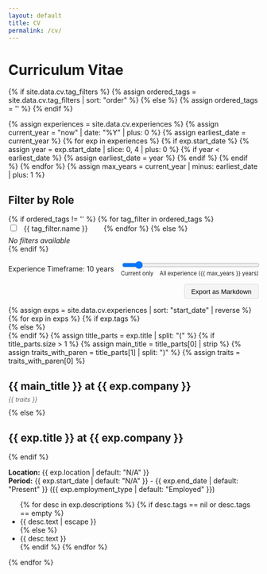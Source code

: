 ```yaml
---
layout: default
title: CV
permalink: /cv/
---
```


<h1>Curriculum Vitae</h1>

<style>
  .traits {
    margin-top: -10px;
    margin-bottom: 10px;
    color: #666;
    font-size: 0.9em;
  }

  .tag-filter {
    display: inline-block;
    margin-right: 1.5em;
    margin-bottom: 0.5em;
  }

  .tag-filter {
    position: relative;
  }

  .tag-filter label {
    cursor: pointer;
    padding: 0.3em 0.5em;
    border-radius: 3px;
    transition: all 0.2s ease;
  }

  .tag-filter input:checked + label {
    background-color: #e0e0e0;
  }

  .filter-description {
    display: none;
    position: absolute;
    background-color: rgba(0, 0, 0, 0.8);
    color: white;
    padding: 0.5em;
    border-radius: 3px;
    font-size: 0.85em;
    width: max-content;
    max-width: 250px;
    top: 100%;
    left: 50%;
    transform: translateX(-50%);
    z-index: 100;
    margin-top: 5px;
  }

  .tag-filter:hover .filter-description {
    display: block;
  }
</style>

<!-- Use the tag_filters from the YAML file with null check -->
{% if site.data.cv.tag_filters %}
  {% assign ordered_tags = site.data.cv.tag_filters | sort: "order" %}
{% else %}
  {% assign ordered_tags = '' %}
{% endif %}

<!-- Calculate the maximum timespan based on the earliest start_date -->
{% assign experiences = site.data.cv.experiences %}
{% assign current_year = "now" | date: "%Y" | plus: 0 %}
{% assign earliest_date = current_year %}
{% for exp in experiences %}
  {% if exp.start_date %}
    {% assign year = exp.start_date | slice: 0, 4 | plus: 0 %}
    {% if year < earliest_date %}
      {% assign earliest_date = year %}
    {% endif %}
  {% endif %}
{% endfor %}
{% assign max_years = current_year | minus: earliest_date | plus: 1 %}

<h2>Filter by Role</h2>
<form id="cv-tags-form">
  {% if ordered_tags != '' %}
    {% for tag_filter in ordered_tags %}
      <div class="tag-filter">
        <input type="checkbox" id="tag-{{ tag_filter.name | slugify }}" value="{{ tag_filter.name | uri_escape }}" onchange="filterCV()">
        <label for="tag-{{ tag_filter.name | slugify }}">{{ tag_filter.name }}</label>
        <div class="filter-description">{{ tag_filter.description }}</div>
      </div>
    {% endfor %}
  {% else %}
    <!-- No tag filters available -->
    <div><em>No filters available</em></div>
  {% endif %}
  <div style="margin-top:1em;">
    <div style="display:flex; align-items:center; margin-bottom:0.5em;">
      <label for="experience-age" style="margin-right:1em;">Experience Timeframe: <span id="year-depth-value">10</span> years</label>
      <div style="flex-grow:1;">
        <input type="range" id="experience-age" min="0" max="{{ max_years }}" value="10" step="1" style="width:100%;" onchange="updateYearDepthValue(this.value); filterCV();" oninput="updateYearDepthValue(this.value);">
        <div style="display:flex; justify-content:space-between; font-size:0.8em;">
          <span>Current only</span>
          <span>All experience ({{ max_years }} years)</span>
        </div>
      </div>
    </div>
    <div style="text-align: right; margin-top: 1em;">
      <button id="export-markdown" class="btn" style="padding: 0.5em 1em; background-color: #f5f5f5; border: 1px solid #ddd; border-radius: 3px; cursor: pointer;" onclick="exportToMarkdown()">Export as Markdown</button>
    </div>
  </div>
</form>

<div id="cv-content">
{% assign exps = site.data.cv.experiences | sort: "start_date" | reverse %}
{% for exp in exps %}
  {% if exp.tags %}
    <div class="experience" data-exp-tags="{{ exp.tags | join: ',' | uri_escape }}" data-end-date="{{ exp.end_date | default: 'Present' }}">
  {% else %}
    <div class="experience" data-exp-tags="always" data-end-date="{{ exp.end_date | default: 'Present' }}">
  {% endif %}
    {% assign title_parts = exp.title | split: "(" %}
    {% if title_parts.size > 1 %}
      {% assign main_title = title_parts[0] | strip %}
      {% assign traits_with_paren = title_parts[1] | split: ")" %}
      {% assign traits = traits_with_paren[0] %}
      <h2>{{ main_title }} at {{ exp.company }}</h2>
      <p class="traits"><em>{{ traits }}</em></p>
    {% else %}
      <h2>{{ exp.title }} at {{ exp.company }}</h2>
    {% endif %}
    <p><strong>Location:</strong> {{ exp.location | default: "N/A" }}<br>
    <strong>Period:</strong> {{ exp.start_date | default: "N/A" }} - {{ exp.end_date | default: "Present" }} ({{ exp.employment_type | default: "Employed" }})
    </p>
    <ul>
      {% for desc in exp.descriptions %}
        {% if desc.tags == nil or desc.tags == empty %}
          <li data-tags="always" class="tag-always">{{ desc.text | escape }}</li>
        {% else %}
          <li data-tags="{{ desc.tags | join: ',' | uri_escape }}">{{ desc.text }}</li>
        {% endif %}
      {% endfor %}
    </ul>
  </div>
{% endfor %}
</div>

<script>
function updateYearDepthValue(value) {
  document.getElementById('year-depth-value').textContent = value;
}

// Simple normalize function to trim whitespace
function normalizeTag(tag) {
  return tag.trim();
}

function filterCV() {
  // Available tags from the YAML file
  const availableTags = [{% for tag_filter in site.data.cv.tag_filters %}"{{ tag_filter.name }}"{% unless forloop.last %},{% endunless %}{% endfor %}];

  var checked = Array.from(document.querySelectorAll('#cv-tags-form input[type=checkbox]:checked')).map(cb => decodeURIComponent(cb.value).trim());
  var yearDepth = parseInt(document.getElementById('experience-age').value);

  // Calculate cutoff date based on year depth
  var today = new Date();
  var cutoffYear = today.getFullYear() - yearDepth;
  var cutoffDate = new Date(cutoffYear, today.getMonth(), today.getDate());

  // Filter experiences based on their tags and end date
  var experiences = document.querySelectorAll('#cv-content .experience');
  experiences.forEach(function(exp) {
    var expTagsAttr = exp.getAttribute('data-exp-tags');
    var expTags = expTagsAttr ? decodeURIComponent(expTagsAttr).split(',').map(function(tag) { return tag.trim(); }) : [];
    var endDateStr = exp.getAttribute('data-end-date');

    // Parse the end date
    var endDate;
    if (endDateStr === "Present") {
      endDate = new Date();
    } else {
      endDate = new Date(endDateStr);
    }

    // Tag filter logic:
    // 1. If data-exp-tags is 'always' or empty, always show the experience when no filters are checked
    // 2. If filters are checked, show only if a tag matches the checked filters
    var passesTagFilter = (expTagsAttr === 'always' || expTags.length === 0) && checked.length === 0 ||
                         (checked.length > 0 && expTags.some(function(tag) {
                           // Only consider tags that are defined in the YAML file
                           const normalizedTag = normalizeTag(tag);
                           return availableTags.includes(normalizedTag) && checked.includes(normalizedTag);
                         }));

    var passesDateFilter = yearDepth === 0 ?
                          (endDateStr === "Present") :
                          (endDateStr === "Present" || endDate >= cutoffDate);

    if (passesTagFilter && passesDateFilter) {
      exp.style.display = '';
    } else {
      exp.style.display = 'none';
    }
  });

  // Filter descriptions based on their tags
  var lis = document.querySelectorAll('#cv-content li');
  lis.forEach(function(li) {
    var tagsAttr = li.getAttribute('data-tags');
    // If data-tags="always", always show this description
    if (tagsAttr === 'always') {
      li.style.display = '';
    } else {
      // Otherwise parse the tags and check if any match the filters
      var tags = decodeURIComponent(tagsAttr).split(',').map(function(tag) { return tag.trim(); });
      if (checked.length > 0 && tags.some(function(tag) {
        const normalizedTag = normalizeTag(tag);
        // Only consider tags that are defined in the YAML file
        return availableTags.includes(normalizedTag) && checked.includes(normalizedTag);
      })) {
        li.style.display = '';
      } else {
        li.style.display = 'none';
      }
    }
  });
}

// Initialize filtering on page load
window.addEventListener('DOMContentLoaded', function() {
  filterCV();
});

function exportToMarkdown() {
  // Get the active filters
  const activeFilters = Array.from(document.querySelectorAll('#cv-tags-form input[type=checkbox]:checked'))
    .map(cb => decodeURIComponent(cb.value).trim());
  const yearDepth = document.getElementById('year-depth-value').textContent;

  // Start building the markdown content
  let markdown = `# Curriculum Vitae\n\n`;

  // Add filter information
  if (activeFilters.length > 0) {
    markdown += `*Filtered by roles: ${activeFilters.join(', ')}*\n\n`;
  }
  markdown += `*Experience timeframe: ${yearDepth} years*\n\n`;

  // Get all visible experiences
  const visibleExperiences = Array.from(document.querySelectorAll('.experience'))
    .filter(exp => exp.style.display !== 'none');

  visibleExperiences.forEach(exp => {
    // Get the title
    const title = exp.querySelector('h2').textContent;
    markdown += `## ${title}\n\n`;

    // Get location and period
    const details = exp.querySelector('p').textContent;
    markdown += `${details}\n\n`;

    // Get the visible description items
    const visibleItems = Array.from(exp.querySelectorAll('li'))
      .filter(li => li.style.display !== 'none');

    if (visibleItems.length > 0) {
      visibleItems.forEach(item => {
        markdown += `- ${item.textContent}\n`;
      });
      markdown += '\n';
    }
  });

  // Create and trigger download
  const blob = new Blob([markdown], {type: 'text/markdown'});
  const url = URL.createObjectURL(blob);
  const a = document.createElement('a');
  a.href = url;

  // Create a filename with name and date
  const now = new Date();
  const dateStr = now.toISOString().split('T')[0]; // YYYY-MM-DD format

  // Get name from data file or fallback to configured value
  let nameForFilename = '{{ site.data.cv.name }}';

  // If the template variable doesn't render, use site author name
  if (!nameForFilename || nameForFilename === '{{ site.data.cv.name }}') {
    nameForFilename = '{{ site.author.name }}';
  }

  // Slugify the name manually (convert to lowercase, replace spaces with hyphens)
  const nameSlug = nameForFilename.toLowerCase().replace(/\s+/g, '-').replace(/[^a-z0-9-]/g, '');

  // Create the filename with the name
  let filename = nameSlug + '_cv_' + dateStr + '.md';

  a.download = filename;
  document.body.appendChild(a);
  a.click();
  document.body.removeChild(a);
  URL.revokeObjectURL(url);
}
</script>
